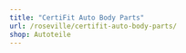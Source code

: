 ```yaml
---
title: "CertiFit Auto Body Parts"
url: /roseville/certifit-auto-body-parts/
shop: Autoteile
---
```


